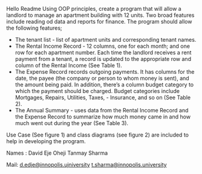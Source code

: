 Hello Readme
Using OOP principles, create a program that will allow a landlord to manage an apartment building with 12 units. Two broad features include reading od data and reports for finance. The program should allow the following features;

- The tenant list - list of apartment units and corresponding tenant names.
- The Rental Income Record - 12 columns, one for each month; and one row for each apartment number. Each time the landlord receives a rent payment from a tenant, a record is updated to the appropriate row and column of the Rental Income (See Table 1).
- The Expense Record records outgoing payments. It has columns for the date, the payee (the company or person to whom money is sent), and the amount being paid. In addition, there’s a column budget category to which the payment should be charged. Budget categories include Mortgages, Repairs, Utilities, Taxes, - Insurance, and so on (See Table 2).
- The Annual Summary - uses data from the Rental Income Record and the Expense Record to summarize how much money came in and how much went out during the year (See Table 3).

Use Case (See figure 1) and class diagrams (see figure 2) are included to help in developing the program.

Names : David Eje Oheji
			  Tanmay Sharma
			  
Mail:  d.edje@innopolis.ujniversity
		 t.sharma@innopolis.university
